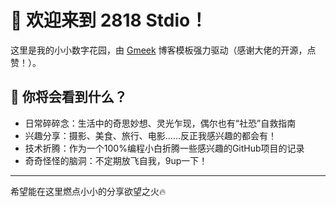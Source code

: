 # 👀 欢迎来到 2818 Stdio！  
这里是我的小小数字花园，由 [Gmeek](https://github.com/Meekdai/Gmeek) 博客模板强力驱动（感谢大佬的开源，点赞！）。

## 🌈 你将会看到什么？  
- 日常碎碎念：生活中的奇思妙想、灵光乍现，偶尔也有“社恐”自救指南
- 兴趣分享：摄影、美食、旅行、电影……反正我感兴趣的都会有！
- 技术折腾：作为一个100%编程小白折腾一些感兴趣的GitHub项目的记录
- 奇奇怪怪的脑洞：不定期放飞自我，9up一下！

---

希望能在这里燃点小小的分享欲望之火🔥
